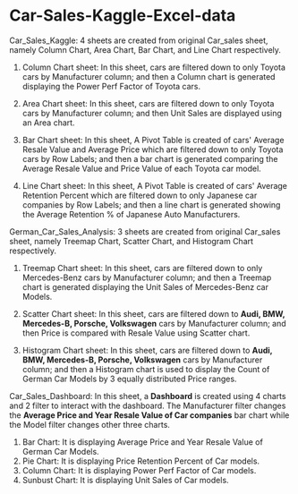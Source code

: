 # Car-Sales-Kaggle-Excel-data
Car_Sales_Kaggle: 4 sheets are created from original Car_sales sheet, namely Column Chart, Area Chart, Bar Chart, and Line Chart respectively.

1. Column Chart sheet: In this sheet, cars are filtered down to only Toyota cars by Manufacturer column; and then a Column chart is generated displaying the Power Perf Factor of Toyota cars.

2. Area Chart sheet: In this sheet, cars are filtered down to only Toyota cars by Manufacturer column; and then Unit Sales are displayed using an Area chart.

3. Bar Chart sheet: In this sheet, A Pivot Table is created of cars' Average Resale Value and Average Price which are filtered down to only Toyota cars by Row Labels; and then a bar chart is generated comparing the Average Resale Value and Price Value of each Toyota car model. 

4. Line Chart sheet: In this sheet, A Pivot Table is created of cars' Average Retention Percent which are filtered down to only Japanese car companies by Row Labels; and then a line chart is generated showing the Average Retention % of Japanese Auto Manufacturers. 
 

German_Car_Sales_Analysis: 3 sheets are created from original Car_sales sheet, namely Treemap Chart, Scatter Chart, and Histogram Chart respectively.

1. Treemap Chart sheet: In this sheet, cars are filtered down to only Mercedes-Benz cars by Manufacturer column; and then a Treemap chart is generated displaying the Unit Sales of Mercedes-Benz car Models.

2. Scatter Chart sheet: In this sheet, cars are filtered down to **Audi, BMW, Mercedes-B, Porsche, Volkswagen** cars by Manufacturer column; and then Price is compared with Resale Value using Scatter chart.

3. Histogram Chart sheet: In this sheet, cars are filtered down to **Audi, BMW, Mercedes-B, Porsche, Volkswagen** cars by Manufacturer column; and then a Histogram chart is used to display the Count of German Car Models by 3 equally distributed Price ranges.


Car_Sales_Dashboard: In this sheet, a **Dashboard** is created using 4 charts and 2 filter to interact with the dashboard. The Manufacturer filter changes the **Average Price and Year Resale Value of Car companies** bar chart while the Model filter changes other three charts.

1. Bar Chart: It is displaying Average Price and Year Resale Value of German Car Models.
2. Pie Chart: It is displaying Price Retention Percent of Car models.
3. Column Chart: It is displaying Power Perf Factor of Car models.
4. Sunbust Chart: It is displaying Unit Sales of Car models.

